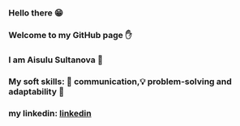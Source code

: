 ### Hello there :grin:
### Welcome to my GitHub page :hand:
### I am Aisulu Sultanova  :woman:
### My soft skills: :speech_balloon: communication,:bulb: problem-solving and adaptability :open_hands:
### my linkedin: [linkedin](https://www.linkedin.com/in/aisulu-sultanova)

